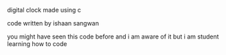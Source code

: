 digital clock made using c

code written by ishaan sangwan 

you might have seen this code before and i am aware of it but i am student learning how to code

